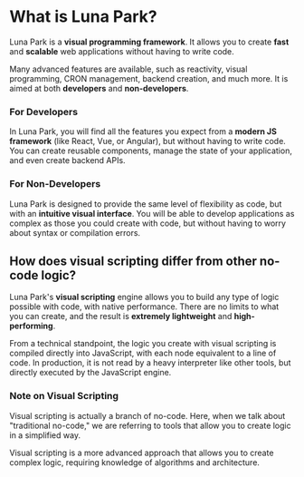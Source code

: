 # What is Luna Park?

Luna Park is a **visual programming framework**. It allows you to create **fast** and **scalable** web applications without having to write code.

Many advanced features are available, such as reactivity, visual programming, CRON management, backend creation, and much more. It is aimed at both **developers** and **non-developers**.

### For Developers

In Luna Park, you will find all the features you expect from a **modern JS framework** (like React, Vue, or Angular), but without having to write code. You can create reusable components, manage the state of your application, and even create backend APIs.

### For Non-Developers

Luna Park is designed to provide the same level of flexibility as code, but with an **intuitive visual interface**. You will be able to develop applications as complex as those you could create with code, but without having to worry about syntax or compilation errors.

## How does visual scripting differ from other no-code logic?

Luna Park's **visual scripting** engine allows you to build any type of logic possible with code, with native performance. There are no limits to what you can create, and the result is **extremely lightweight** and **high-performing**.

From a technical standpoint, the logic you create with visual scripting is compiled directly into JavaScript, with each node equivalent to a line of code. In production, it is not read by a heavy interpreter like other tools, but directly executed by the JavaScript engine.

<DInfoCard
:cards="[
{
title: 'NO-CODE',
infoPairs: [
{ label: 'Learning', value: 'A few hours', styleClass: 'success' },
{ label: 'Creation', value: 'A few hours', styleClass: 'success' },
{ label: 'Freedom', value: 'Restricted', styleClass: 'danger' },
{ label: 'Performance', value: 'Low', styleClass: 'danger' }
]
},
{
title: 'VISUAL SCRIPTING',
accent:true,
infoPairs: [
{ label: 'Learning', value: 'A few days', styleClass: 'info' },
{ label: 'Creation', value: 'A few days', styleClass: 'info' },
{ label: 'Freedom', value: 'Almost everything', styleClass: 'success' },
{ label: 'Performance', value: 'Native', styleClass: 'success' }
]
},
{
title: 'CODE',
infoPairs: [
{ label: 'Learning', value: 'Several months', styleClass: 'danger' },
{ label: 'Creation', value: 'Several months', styleClass: 'danger' },
{ label: 'Freedom', value: 'Everything', styleClass: 'success' },
{ label: 'Performance', value: 'Native', styleClass: 'success' }
]
}
]"
/>

### Note on Visual Scripting

Visual scripting is actually a branch of no-code. Here, when we talk about "traditional no-code," we are referring to tools that allow you to create logic in a simplified way.

Visual scripting is a more advanced approach that allows you to create complex logic, requiring knowledge of algorithms and architecture.

